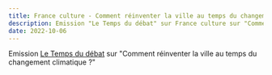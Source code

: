 ```yaml
---
title: France culture - Comment réinventer la ville au temps du changement climatique ?
description: Emission "Le Temps du débat" sur France culture sur "Comment réinventer la ville au temps du changement climatique ?"
date: 2022-10-06
---
```


Emission [Le Temps du débat](https://www.radiofrance.fr/franceculture/podcasts/le-temps-du-debat/comment-reinventer-la-ville-au-temps-du-changement-climatique-2068737) sur "Comment réinventer la ville au temps du changement climatique ?"
